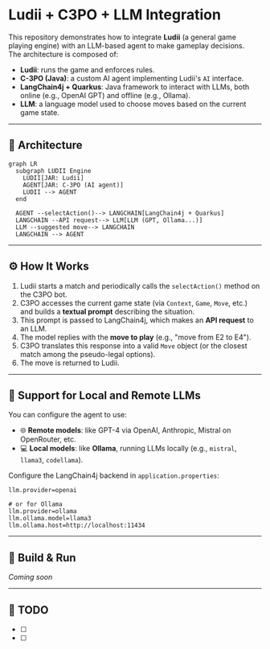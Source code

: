 # Ludii + C3PO + LLM Integration

This repository demonstrates how to integrate **Ludii** (a general game playing engine) with an LLM-based agent to make gameplay decisions.  
The architecture is composed of:

- **Ludii**: runs the game and enforces rules.
- **C-3PO (Java)**: a custom AI agent implementing Ludii's `AI` interface.
- **LangChain4j + Quarkus**: Java framework to interact with LLMs, both online (e.g., OpenAI GPT) and offline (e.g., Ollama).
- **LLM**: a language model used to choose moves based on the current game state.

---

## 🧠 Architecture

```mermaid
graph LR
  subgraph LUDII Engine
    LUDII[JAR: Ludii]
    AGENT[JAR: C-3PO (AI agent)]
    LUDII --> AGENT
  end

  AGENT --selectAction()--> LANGCHAIN[LangChain4j + Quarkus]
  LANGCHAIN --API request--> LLM[LLM (GPT, Ollama...)]
  LLM --suggested move--> LANGCHAIN
  LANGCHAIN --> AGENT
```

---

## ⚙️ How It Works

1. Ludii starts a match and periodically calls the `selectAction()` method on the C3PO bot.
2. C3PO accesses the current game state (via `Context`, `Game`, `Move`, etc.) and builds a **textual prompt** describing the situation.
3. This prompt is passed to LangChain4j, which makes an **API request** to an LLM.
4. The model replies with the **move to play** (e.g., "move from E2 to E4").
5. C3PO translates this response into a valid `Move` object (or the closest match among the pseudo-legal options).
6. The move is returned to Ludii.

---

## 🔌 Support for Local and Remote LLMs

You can configure the agent to use:

* 🌐 **Remote models**: like GPT-4 via OpenAI, Anthropic, Mistral on OpenRouter, etc.
* 💻 **Local models**: like **Ollama**, running LLMs locally (e.g., `mistral`, `llama3`, `codellama`).

Configure the LangChain4j backend in `application.properties`:

```properties
llm.provider=openai

# or for Ollama
llm.provider=ollama
llm.ollama.model=llama3
llm.ollama.host=http://localhost:11434
```

---

## 🔧 Build & Run

_Coming soon_

---

## 📁 TODO

- [ ] 
- [ ] 
